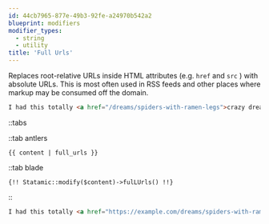 ```yaml
---
id: 44cb7965-877e-49b3-92fe-a24970b542a2
blueprint: modifiers
modifier_types:
  - string
  - utility
title: 'Full Urls'
---
```

Replaces root-relative URLs inside HTML attributes (e.g. `href` and `src` ) with absolute URLs. This is most often used in RSS feeds and other places where markup may be consumed off the domain.

```html
I had this totally <a href="/dreams/spiders-with-ramen-legs">crazy dream</a> last night and I know you want to hear all about it!
```

::tabs

::tab antlers
```antlers
{{ content | full_urls }}
```
::tab blade
```blade
{!! Statamic::modify($content)->fulLUrls() !!}
```
::

```html
I had this totally <a href="https://example.com/dreams/spiders-with-ramen-legs">crazy dream</a> last night and I know you want to hear all about it!
```

